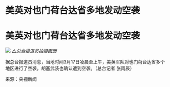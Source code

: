 # 美英对也门荷台达省多地发动空袭

# 美英对也门荷台达省多地发动空袭

![](https://inews.gtimg.com/om_bt/OfmlEdtPKEOOw3_TXQrq4IMoNiQVG3IXA0d6aJHdUWcjAAA/1000)
_△总台报道员拍摄画面_

据总台报道员消息，当地时间3月17日凌晨至上午，美英军队对也门荷台达省多个地区进行了空袭。胡塞武装也确认遭到空袭。（总台记者 张雨辰）

来源：央视新闻

